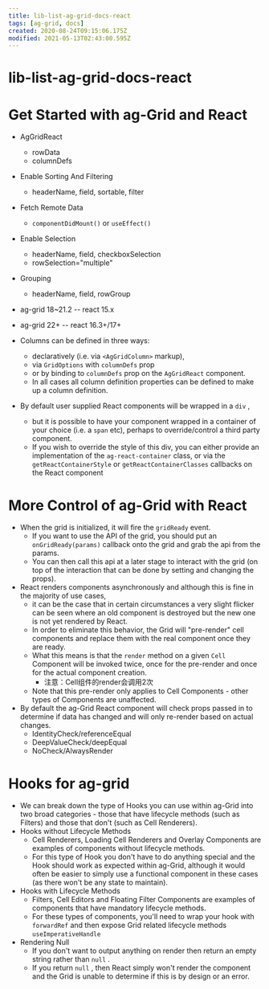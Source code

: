```yaml
---
title: lib-list-ag-grid-docs-react
tags: [ag-grid, docs]
created: 2020-08-24T09:15:06.175Z
modified: 2021-05-13T02:43:00.595Z
---
```


# lib-list-ag-grid-docs-react

# Get Started with ag-Grid and React

- AgGridReact
  - rowData
  - columnDefs
- Enable Sorting And Filtering
  - headerName, field, sortable, filter
- Fetch Remote Data
  - `componentDidMount()` or `useEffect()`
- Enable Selection
  - headerName, field, checkboxSelection
  - rowSelection="multiple"
- Grouping
  - headerName, field, rowGroup
- ag-grid 18~21.2 -- react 15.x
- ag-grid 22+  -- react 16.3+/17+

- Columns can be defined in three ways: 
  - declaratively (i.e. via `<AgGridColumn>` markup), 
  - via `GridOptions` with `columnDefs` prop
  - or by binding to `columnDefs` prop on the `AgGridReact` component.
  - In all cases all column definition properties can be defined to make up a column definition.

- By default user supplied React components will be wrapped in a `div` , 
  - but it is possible to have your component wrapped in a container of your choice (i.e. a `span` etc), perhaps to override/control a third party component.
  - If you wish to override the style of this div, you can either provide an implementation of the `ag-react-container` class, or via the `getReactContainerStyle` or `getReactContainerClasses` callbacks on the React component

# More Control of ag-Grid with React

- When the grid is initialized, it will fire the `gridReady` event. 
  - If you want to use the API of the grid, you should put an `onGridReady(params)` callback onto the grid and grab the api from the params. 
  - You can then call this api at a later stage to interact with the grid (on top of the interaction that can be done by setting and changing the props).
- React renders components asynchronously and although this is fine in the majority of use cases, 
  - it can be the case that in certain circumstances a very slight flicker can be seen where an old component is destroyed but the new one is not yet rendered by React.
  - In order to eliminate this behavior, the Grid will "pre-render" cell components and replace them with the real component once they are ready.
  - What this means is that the `render` method on a given `Cell` Component will be invoked twice, once for the pre-render and once for the actual component creation.
    - 注意：Cell组件的render会调用2次
  - Note that this pre-render only applies to Cell Components - other types of Components are unaffected.
- By default the ag-Grid React component will check props passed in to determine if data has changed and will only re-render based on actual changes.
  - IdentityCheck/referenceEqual
  - DeepValueCheck/deepEqual
  - NoCheck/AlwaysRender

# Hooks for ag-grid

- We can break down the type of Hooks you can use within ag-Grid into two broad categories - those that have lifecycle methods (such as Filters) and those that don't (such as Cell Renderers).
- Hooks without Lifecycle Methods
  - Cell Renderers, Loading Cell Renderers and Overlay Components are examples of components without lifecycle methods.
  - For this type of Hook you don't have to do anything special and the Hook should work as expected within ag-Grid, although it would often be easier to simply use a functional component in these cases (as there won't be any state to maintain).
- Hooks with Lifecycle Methods
  - Filters, Cell Editors and Floating Filter Components are examples of components that have mandatory lifecycle methods.
  - For these types of components, you'll need to wrap your hook with `forwardRef` and then expose Grid related lifecycle methods `useImperativeHandle`
- Rendering Null
  - If you don't want to output anything on render then return an empty string rather than `null` .
  - If you return `null` , then React simply won't render the component and the Grid is unable to determine if this is by design or an error.

